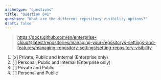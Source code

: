 ```yaml
---
archetype: "questions"
title: "Question 041"
question: "What are the different repository visibility options?"
draft: false
---
```



> https://docs.github.com/en/enterprise-cloud@latest/repositories/managing-your-repositorys-settings-and-features/managing-repository-settings/setting-repository-visibility
1. [x] Private, Public and Internal (Enterprise only)
1. [ ] Personal, Public and Internal (Enterprise only)
1. [ ] Private and Public
1. [ ] Personal and Public
